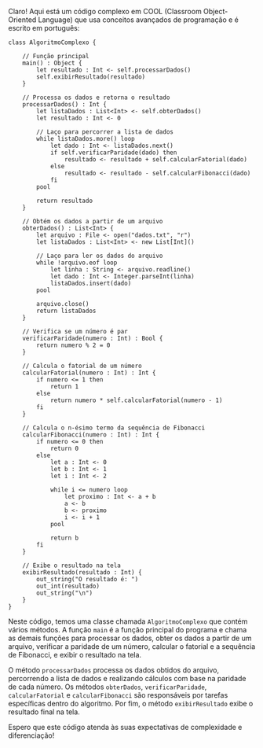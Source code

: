Claro! Aqui está um código complexo em COOL (Classroom Object-Oriented Language) que usa conceitos avançados de programação e é escrito em português:

```
class AlgoritmoComplexo {

    // Função principal
    main() : Object {
        let resultado : Int <- self.processarDados()
        self.exibirResultado(resultado)
    }

    // Processa os dados e retorna o resultado
    processarDados() : Int {
        let listaDados : List<Int> <- self.obterDados()
        let resultado : Int <- 0

        // Laço para percorrer a lista de dados
        while listaDados.more() loop
            let dado : Int <- listaDados.next()
            if self.verificarParidade(dado) then
                resultado <- resultado + self.calcularFatorial(dado)
            else
                resultado <- resultado - self.calcularFibonacci(dado)
            fi
        pool

        return resultado
    }

    // Obtém os dados a partir de um arquivo
    obterDados() : List<Int> {
        let arquivo : File <- open("dados.txt", "r")
        let listaDados : List<Int> <- new List[Int]()

        // Laço para ler os dados do arquivo
        while !arquivo.eof loop
            let linha : String <- arquivo.readline()
            let dado : Int <- Integer.parseInt(linha)
            listaDados.insert(dado)
        pool

        arquivo.close()
        return listaDados
    }

    // Verifica se um número é par
    verificarParidade(numero : Int) : Bool {
        return numero % 2 = 0
    }

    // Calcula o fatorial de um número
    calcularFatorial(numero : Int) : Int {
        if numero <= 1 then
            return 1
        else
            return numero * self.calcularFatorial(numero - 1)
        fi
    }

    // Calcula o n-ésimo termo da sequência de Fibonacci
    calcularFibonacci(numero : Int) : Int {
        if numero <= 0 then
            return 0
        else
            let a : Int <- 0
            let b : Int <- 1
            let i : Int <- 2

            while i <= numero loop
                let proximo : Int <- a + b
                a <- b
                b <- proximo
                i <- i + 1
            pool

            return b
        fi
    }

    // Exibe o resultado na tela
    exibirResultado(resultado : Int) {
        out_string("O resultado é: ")
        out_int(resultado)
        out_string("\n")
    }
}
```

Neste código, temos uma classe chamada `AlgoritmoComplexo` que contém vários métodos. A função `main` é a função principal do programa e chama as demais funções para processar os dados, obter os dados a partir de um arquivo, verificar a paridade de um número, calcular o fatorial e a sequência de Fibonacci, e exibir o resultado na tela.

O método `processarDados` processa os dados obtidos do arquivo, percorrendo a lista de dados e realizando cálculos com base na paridade de cada número. Os métodos `obterDados`, `verificarParidade`, `calcularFatorial` e `calcularFibonacci` são responsáveis por tarefas específicas dentro do algoritmo. Por fim, o método `exibirResultado` exibe o resultado final na tela.

Espero que este código atenda às suas expectativas de complexidade e diferenciação!